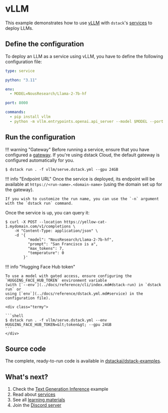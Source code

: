 # vLLM

This example demonstrates how to use [vLLM](https://vllm.ai/) with `dstack`'s [services](../docs/guides/services.md) to deploy LLMs.

## Define the configuration

To deploy an LLM as a service using vLLM, you have to define the following configuration file:

<div editor-title="vllm/serve.dstack.yml"> 

```yaml
type: service

python: "3.11"

env:
  - MODEL=NousResearch/Llama-2-7b-hf

port: 8000

commands:
  - pip install vllm
  - python -m vllm.entrypoints.openai.api_server --model $MODEL --port 8000
```

</div>

## Run the configuration

!!! warning "Gateway"
    Before running a service, ensure that you have configured a [gateway](../docs/guides/services.md#set-up-a-gateway).
    If you're using dstack Cloud, the default gateway is configured automatically for you.

<div class="termy">

```shell
$ dstack run . -f vllm/serve.dstack.yml --gpu 24GB
```

</div>

!!! info "Endpoint URL"
    Once the service is deployed, its endpoint will be available at 
    `https://<run-name>.<domain-name>` (using the domain set up for the gateway).

    If you wish to customize the run name, you can use the `-n` argument with the `dstack run` command.

Once the service is up, you can query it:

<div class="termy">

```shell
$ curl -X POST --location https://yellow-cat-1.mydomain.com/v1/completions \
    -H "Content-Type: application/json" \
    -d '{
          "model": "NousResearch/Llama-2-7b-hf",
          "prompt": "San Francisco is a",
          "max_tokens": 7,
          "temperature": 0
        }'
```

</div>

!!! info "Hugging Face Hub token"

    To use a model with gated access, ensure configuring the `HUGGING_FACE_HUB_TOKEN` environment variable 
    (with [`--env`](../docs/reference/cli/index.md#dstack-run) in `dstack run` or 
    using [`env`](../docs/reference/dstack.yml.md#service) in the configuration file).
    
    <div class="termy">
    
    ```shell
    $ dstack run . -f vllm/serve.dstack.yml --env HUGGING_FACE_HUB_TOKEN=&lt;token&gt; --gpu 24GB
    ```
    </div>

## Source code
    
The complete, ready-to-run code is available in [dstackai/dstack-examples](https://github.com/dstackai/dstack-examples).

## What's next?

1. Check the [Text Generation Inference](tgi.md) example
2. Read about [services](../docs/guides/services.md)
3. See all [learning materials](index.md)
4. Join the [Discord server](https://discord.gg/u8SmfwPpMd)
